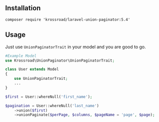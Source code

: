 ## Installation
```
composer require 'krossroad/laravel-union-paginator:5.4'
```

## Usage

Just use `UnionPaginatorTrait` in your model and you are good to go.

```php
#Example Model
use Krossroad\UnionPaginator\UnionPaginatorTrait;

class User extends Model
{
    use UnionPaginatorTrait;
    ...
}

$first = User::whereNull('first_name');

$pagination = User::whereNull('last_name')
    ->union($first)
    ->unionPaginate($perPage, $columns, $pageName = 'page', $page);
```
